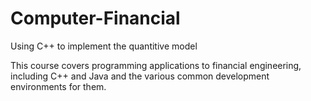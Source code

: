 # Computer-Financial
Using C++ to implement the quantitive model

This course covers programming applications to financial engineering, including C++ and Java and the various common development environments for them.